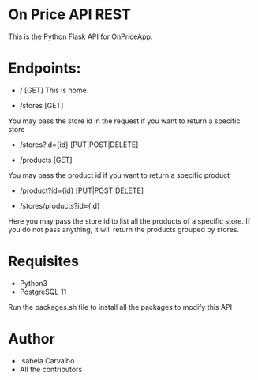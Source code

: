 # On Price API REST

This is the Python Flask API for OnPriceApp.

# Endpoints:

* / [GET]
This is home.

* /stores [GET]

You may pass the store id in the request if you want to return a specific store

* /stores?id={id} [PUT|POST|DELETE]

* /products [GET]

You may pass the product id if you want to return a specific product

* /product?id={id} [PUT|POST|DELETE]

* /stores/products?id={id}

Here you may pass the store id to list all the products of a specific store.
If you do not pass anything, it will return the products grouped by stores.

# Requisites

- Python3
- PostgreSQL 11

Run the packages.sh file to install all the packages to modify this API

# Author

* Isabela Carvalho
* All the contributors
